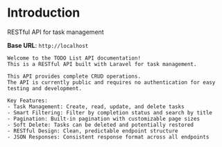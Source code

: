 # Introduction

RESTful API for task management

<aside>
    <strong>Base URL</strong>: <code>http://localhost</code>
</aside>

    Welcome to the TODO List API documentation!
    This is a RESTful API built with Laravel for task management.

    This API provides complete CRUD operations.
    The API is currently public and requires no authentication for easy testing and development.

    Key Features:
    - Task Management: Create, read, update, and delete tasks
    - Smart Filtering: Filter by completion status and search by title
    - Pagination: Built-in pagination with customizable page sizes
    - Soft Delete: Tasks can be deleted and potentially restored
    - RESTful Design: Clean, predictable endpoint structure
    - JSON Responses: Consistent response format across all endpoints


